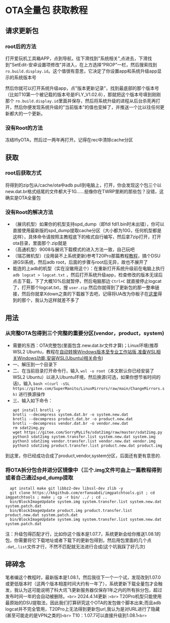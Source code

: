 # OTA全量包 获取教程

## 请求更新包

### root后的方法

打开爱玩机工具箱APP，点到导航，往下滑找到"系统相关",点进去，下滑找到"SetEdit-安卓设置项修改"并进入，在上方选择“PROP”一栏，然后搜索找到 `ro.build.display.id`。这个值很有意思，它决定了你设置app和系统升级app显示的系统版本号

然后你就可以打开系统升级app，点"版本更新记录"，找到最底部的那个版本号（比如T10第一个被记载的版本号是IFLY_V1.02.6），那就把这个版本号填到刚刚那个 `ro.build.display.id`里面并保存，然后将系统升级的进程从后台杀死再打开，然后你便发现系统升级的"当前版本"的值也变掉了，并推送一个比以往任何更新都大的一个更新。

### 没有Root的方法

冻结IflyOTA，然后过一两年再打开。记得在rec中清除cache分区

## 获取

### root后获取方式

将得到的zip包从/cache/ota中adb pull到电脑上，打开，你会发现这个包三个以new.dat.br格式结尾的文件都大于1G……挺像你在TWRP里刷的那些包？没错，这确实是OTA全量包

### 没有Root的解决方法

* （展讯机型）如果你的机型支持spd_dump（即fdl fdl1.bin时未出错），你可以直接使用最新版的spd_dump提取cache分区（大小都为10G，任何机型都是这样），具体命令请按照主教程底下的格式自行编写，然后拿7zip打开，打开ota目录，里面那个.zip就是
* （高通机型）9008与展讯下载模式的进入方法一致，自己玩吧
* （瑞芯微机型）(没用装不上系统更新)参考T20Pro那篇教程[教程](https://github.com/KDXF-BOOM/studentpad-research/blob/main/t20p.md)，搞个DSU进GSI系统，然后adb root，后面的步骤与root后无异，故也不展开了
* 能连的上adb的机型（实在没辙用这个）：在重新打开系统升级前在电脑上执行 `adb logcat > logcat.txt` ，然后打开系统升级app，检查修改的版本无误后点击下载，下了大概10%后就暂停，然后电脑那边 `Ctrl+C` 就直接停止logcat了，打开那个logcat.txt，搜 `user.zip` 然后你就得到了更新包的那一整串链接，然后你就拿Xdown之类的下载器下去吧，记得将UA改为你板子在[这里](https://tool.ip138.com/useragent/)得到的那个，我认为这样就差不多了

## 用法

### 从完整OTA包得到三个完整的重要分区(vendor，product，system)

* 需要的东西：OTA完整包(里面包含.new.dat.br文件才算)；Linux环境(推荐WSL2 Ubuntu，教程在[自动转换Windows版本至专业工作站版,准备WSL相关Windows功能,安装WSL(Ubuntu)相关命令](https://github.com/KDXF-BOOM/studentpad-research/issues/4))
* 一、解压到一个目录下
* 二、在当前目录打开命令行，输入 `wsl -u root`（本文默认你已经安装了WSL2 Ubuntu）以进入Ubuntu环境，然后换源(可选，如果你想节省时间的话)，输入 `bash <(curl -sSL https://gitee.com/SuperManito/LinuxMirrors/raw/main/ChangeMirrors.sh)` 进行换源操作
* 三、输入如下命令：
  ```
  apt install brotli -y
  brotli --decompress system.dat.br -o system.new.dat
  brotli --decompress product.dat.br -o product.new.dat
  brotli --decompress vendor.dat.br -o vendor.new.dat
  rm sdat2img.py
  wget https://gitee.com/SorryMyLife/sdat2img/raw/master/sdat2img.py
  python3 sdat2img system.transfer.list system.new.dat system.img
  python3 sdat2img vendor.transfer.list vendor.new.dat vendor.img
  python3 sdat2img product.transfer.list product.new.dat product.img
  ```

到这里，你已经成功合成了product,vendor,system分区，后面还有更有意思的.

### 将OTA拆分包合并进分区镜像中（三个.img文件可由上一篇教程得到或者自己通过spd_dump提取

```
  apt install make git libbz2-dev libssl-dev zlib -y
  git clone https://kkgithub.com/erfanoabdi/imgpatchtools.git ; cd imgpatchtools ; make ; cp -r bin/ ../ ; cd ..
  bin/BlockImageUpdate system.img system.transfer.list system.new.dat system.patch.dat
  bin/BlockImageUpdate product.img product.transfer.list product.new.dat system.patch.dat
  bin/BlockImageUpdate system.img system.transfer.list system.new.dat system.patch.dat
```

注：升级包得匹配才行，比如你这个版本是1.07.7，系统更新会给你推送1.08.1的包，你需要将它下载地址或者下载下的更新包得到，然后用包里面的几个点 `.dat`,`.list`文件才行，不然不匹配就无法进行合成(这个坑我踩了好几次)

## 碎碎念

笔者编这个教程时，最新版本是1.08.1，然后我往下一个一个试，发现改到1.07.0或更低版本时（这两个版本相差时间大约有一年了），系统更新下载全量包才会触发，我认为这可能说明了科大讯飞更新服务器仅保存1年之内的所有拆分包，超过发布时间一年的会自动被删除。`<br>`
2024.4.14更新 :`<br>`
T20Pro机型只能使用最原始的DSU提取法，因此我们打算研究这个OTA的发包做个脚本出来;而且adb logcat并不完全管用，T20Pro上无法得到更新包url,我认为是对URL进行了隐藏(甚至可能走的是VPN之类的)`<br>`
T10：1.07.7可以直接升级到1.08.1`<br>`
